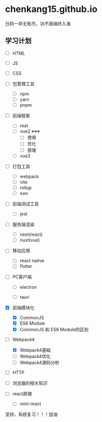 # chenkang15.github.io

日拱一卒无有尽，功不唐捐终入海

## 学习计划

- [ ] HTML

- [ ] JS

- [ ] CSS
- [ ] 包管理工具
  - [ ] npm
  - [ ] yarn
  - [ ] pnpm

- [ ] 前端框架
  - [ ] reat
  - [ ] vue2 ※※※
    - [ ] 使用
    - [ ] 优化
    - [ ] 原理
  - [ ] vue3

- [ ] 打包工具
  - [ ] webpack
  - [ ] vite
  - [ ] rollup
  - [ ] swc

- [ ] 前端测试工具
  - [ ] jest
  
- [ ] 服务端渲染
  - [ ] next(react)
  - [ ] nuxt(vue)

- [ ] 移动应用
  - [ ] react native
  - [ ] flutter

- [ ] PC客户端
  - [ ] electron
  - [ ] tauri


- [x] 前端模块化
  - [x] CommonJS
  - [x] ES6 Module
  - [x] CommonJS 和 ES6 Module的区别

- [ ] Webpack4
  - [x] Webpack4基础
  - [ ] Webpack4优化
  - [ ] Webpack4源码分析

- [ ] HTTP

- [ ] 浏览器的相关知识
- [ ] react原理
  - [ ] mini-react

坚持，系统复习！！！加油